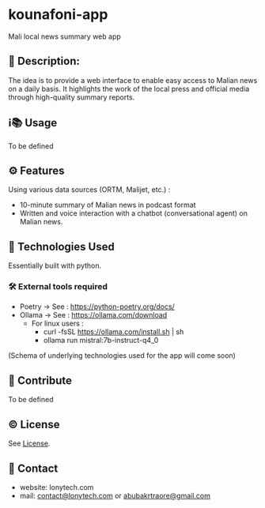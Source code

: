 # kounafoni-app
Mali local news summary web app

## 📝 Description: 
The idea is to provide a web interface to enable easy access to Malian news on a daily basis. 
It highlights the work of the local press and official media through high-quality summary reports.

## ℹ️📚 Usage
To be defined

## ⚙️ Features
Using various data sources (ORTM, Malijet, etc.) :
- 10-minute summary of Malian news in podcast format
- Written and voice interaction with a chatbot (conversational agent) on Malian news.

[//]: # (Screenshots: Include screenshots of the application to give contributors a visual idea of the project.)

## 🔬 Technologies Used
Essentially built with python.

### 🛠️ External tools required
- Poetry -> See : https://python-poetry.org/docs/
- Ollama -> See : https://ollama.com/download
  - For linux users :
    - curl -fsSL https://ollama.com/install.sh | sh
    - ollama run mistral:7b-instruct-q4_0

(Schema of underlying technologies used for the app will come soon)

## 🤝 Contribute
To be defined

## ©️ License
See [License](LICENSE).

## 📧 Contact
- website: lonytech.com
- mail: contact@lonytech.com or abubakrtraore@gmail.com
